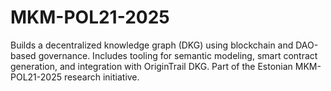 # MKM-POL21-2025
Builds a decentralized knowledge graph (DKG) using blockchain and DAO-based governance. Includes tooling for semantic modeling, smart contract generation, and integration with OriginTrail DKG. Part of the Estonian MKM-POL21-2025 research initiative.
